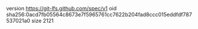 version https://git-lfs.github.com/spec/v1
oid sha256:0acd7fb05564c8673e7f5965761cc7622b204fad8ccc015eddfdf787537021a0
size 2121
